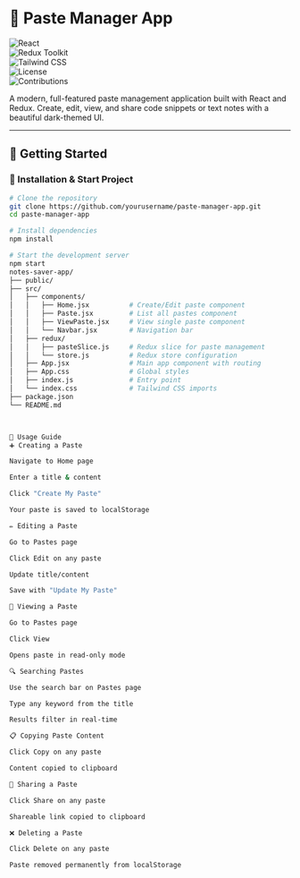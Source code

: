 # 📝 Paste Manager App

![React](https://img.shields.io/badge/React-18-blue?logo=react)  
![Redux Toolkit](https://img.shields.io/badge/Redux%20Toolkit-1.x-purple?logo=redux)  
![Tailwind CSS](https://img.shields.io/badge/TailwindCSS-3.x-06B6D4?logo=tailwindcss)  
![License](https://img.shields.io/badge/License-MIT-green)  
![Contributions](https://img.shields.io/badge/Contributions-Welcome-brightgreen)

A modern, full-featured paste management application built with React and Redux. Create, edit, view, and share code snippets or text notes with a beautiful dark-themed UI.

---

## 🚀 Getting Started

### 🔧 Installation & Start Project

```bash
# Clone the repository
git clone https://github.com/yourusername/paste-manager-app.git
cd paste-manager-app

# Install dependencies
npm install

# Start the development server
npm start
notes-saver-app/
├── public/
├── src/
│   ├── components/
│   │   ├── Home.jsx          # Create/Edit paste component
│   │   ├── Paste.jsx         # List all pastes component
│   │   ├── ViewPaste.jsx     # View single paste component
│   │   └── Navbar.jsx        # Navigation bar
│   ├── redux/
│   │   ├── pasteSlice.js     # Redux slice for paste management
│   │   └── store.js          # Redux store configuration
│   ├── App.jsx               # Main app component with routing
│   ├── App.css               # Global styles
│   ├── index.js              # Entry point
│   └── index.css             # Tailwind CSS imports
├── package.json
└── README.md



🎯 Usage Guide
➕ Creating a Paste

Navigate to Home page

Enter a title & content

Click "Create My Paste"

Your paste is saved to localStorage

✏️ Editing a Paste

Go to Pastes page

Click Edit on any paste

Update title/content

Save with "Update My Paste"

👀 Viewing a Paste

Go to Pastes page

Click View

Opens paste in read-only mode

🔍 Searching Pastes

Use the search bar on Pastes page

Type any keyword from the title

Results filter in real-time

📋 Copying Paste Content

Click Copy on any paste

Content copied to clipboard

🔗 Sharing a Paste

Click Share on any paste

Shareable link copied to clipboard

❌ Deleting a Paste

Click Delete on any paste

Paste removed permanently from localStorage
```
